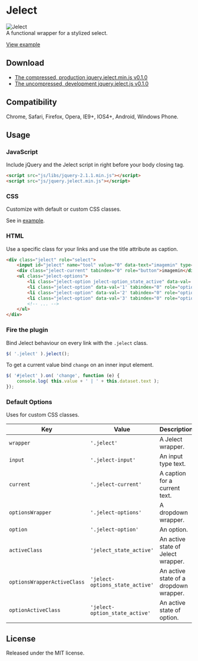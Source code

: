 # Jelect
![Jelect](https://raw.githubusercontent.com/CSSSR/jelect/master/src/img/jelect.png)<br>
A functional wrapper for a stylized select.

[View example](https://csssr.github.io/jelect/)

## Download
* [The compressed, production jquery.jelect.min.js v0.1.0](https://raw.githubusercontent.com/CSSSR/jelect/master/jquery.jelect.min.js)
* [The uncompressed, development jquery.jelect.js v0.1.0](https://raw.githubusercontent.com/CSSSR/jelect/master/jquery.jelect.js)


## Compatibility

Chrome, Safari, Firefox, Opera, IE9+, IOS4+, Android, Windows Phone.

## Usage

### JavaScript

Include jQuery and the Jelect script in right before your body closing tag.

```html
<script src="js/libs/jquery-2.1.1.min.js"></script>
<script src="js/jquery.jelect.min.js"></script>
```

### CSS

Customize with default or custom CSS classes.

See in [example](https://github.com/CSSSR/jelect/tree/master/src/stylus/jelect.styl).

### HTML

Use a specific class for your links and use the title attribute as caption.

```html
<div class="jelect" role="select">
    <input id="jelect" name="tool" value="0" data-text="imagemin" type="text" class="jelect-input">
    <div class="jelect-current" tabindex="0" role="button">imagemin</div>
    <ul class="jelect-options">
        <li class="jelect-option jelect-option_state_active" data-val='0' tabindex="0" role="option">imagemin</li>
        <li class="jelect-option" data-val='1' tabindex="0" role="option">stylus</li>
        <li class="jelect-option" data-val='2' tabindex="0" role="option">cssmin</li>
        <li class="jelect-option" data-val='3' tabindex="0" role="option">autoprefixer</li>
        <!-- ... -->
    </ul>
</div>
```

### Fire the plugin

Bind Jelect behaviour on every link with the `.jelect` class.

```javascript
$( '.jelect' ).jelect();
```

To get a current value bind `change` on an inner input element.

```javascript
$( '#jelect' ).on( 'change', function (e) {
    console.log( this.value + ' | ' + this.dataset.text );
});
```

### Default Options

Uses for custom CSS classes.

Key | Value | Description
--- | --- | ---
`wrapper` | `'.jelect'` | A Jelect wrapper.
`input` | `'.jelect-input'` | An input type text.
`current` | `'.jelect-current'` | A caption for a current text.
`optionsWrapper` | `'.jelect-options'` | A dropdown wrapper.
`option` | `'.jelect-option'` | An option.
`activeClass` | `'jelect_state_active'` | An active state of Jelect wrapper.
`optionsWrapperActiveClass` | `'jelect-options_state_active'` | An active state of a dropdown wrapper.
`optionActiveClass` | `'jelect-option_state_active'` | An active state of option.

## License

Released under the MIT license.
